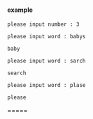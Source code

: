 #### example

    please input number : 3
    
    please input word : babys
    
    baby

    please input word : sarch

    search

    please input word : plase

    please


=====

